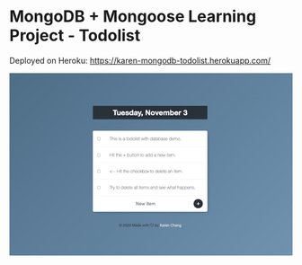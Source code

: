 # MongoDB + Mongoose Learning Project - Todolist
Deployed on Heroku: https://karen-mongodb-todolist.herokuapp.com/

![Todolist With Mongodb](https://github.com/karen-developer/todolist-v2/blob/master/todolist.jpg?raw=true)
